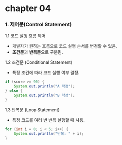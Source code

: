 # chapter 04

### 1. 제어문(Control Statement)

1.1 코드 실행 흐름 제어
- 개발자가 원하는 흐름으로 코드 실행 순서를 변경할 수 있음.
- **조건문**과 **반복문**으로 구분됨.

1.2 조건문 (Conditional Statement)
- 특정 조건에 따라 코드 실행 여부 결정.
```java
if (score >= 90) {
    System.out.println("A 학점");
} else {
    System.out.println("B 학점");
}
```

1.3 반복문 (Loop Statement)
- 특정 코드를 여러 번 반복 실행할 때 사용.
```java
for (int i = 0; i < 5; i++) {
    System.out.println("반복: " + i);
}
```
